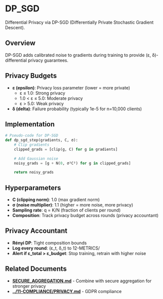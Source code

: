 # DP_SGD

Differential Privacy via DP-SGD (Differentially Private Stochastic Gradient Descent).

## Overview

DP-SGD adds calibrated noise to gradients during training to provide (ε, δ)-differential privacy guarantees.

## Privacy Budgets

- **ε (epsilon)**: Privacy loss parameter (lower = more private)
  - ε ≤ 1.0: Strong privacy
  - 1.0 < ε ≤ 5.0: Moderate privacy
  - ε > 5.0: Weak privacy
- **δ (delta)**: Failure probability (typically 1e-5 for n=10,000 clients)

## Implementation

```python
# Pseudo-code for DP-SGD
def dp_sgd_step(gradients, C, σ):
    # Clip gradients
    clipped_grads = [clip(g, C) for g in gradients]
    
    # Add Gaussian noise
    noisy_grads = [g + N(0, σ²C²) for g in clipped_grads]
    
    return noisy_grads
```

## Hyperparameters

- **C (clipping norm)**: 1.0 (max gradient norm)
- **σ (noise multiplier)**: 1.1 (higher = more noise, more privacy)
- **Sampling rate**: q = K/N (fraction of clients per round)
- **Composition**: Track privacy budget across rounds (privacy accountant)

## Privacy Accountant

- **Rényi DP**: Tight composition bounds
- **Log every round**: (ε_t, δ_t) to 12-METRICS/
- **Alert if ε_total > ε_budget**: Stop training, retrain with higher noise

## Related Documents

- [**SECURE_AGGREGATION.md**](SECURE_AGGREGATION.md) - Combine with secure aggregation for stronger privacy
- [**../11-COMPLIANCE/PRIVACY.md**](../11-COMPLIANCE/PRIVACY.md) - GDPR compliance
